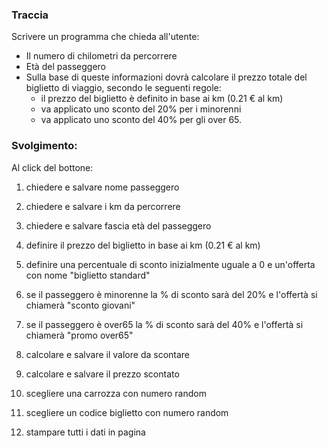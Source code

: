 ### Traccia 

Scrivere un programma che chieda all'utente:
- Il numero di chilometri da percorrere
- Età del passeggero  
- Sulla base di queste informazioni dovrà calcolare il prezzo totale del biglietto di viaggio, secondo le seguenti regole:
    - il prezzo del biglietto è definito in base ai km (0.21 € al km)
    - va applicato uno sconto del 20% per i minorenni
    - va applicato uno sconto del 40% per gli over 65.

### Svolgimento:

Al click del bottone:

1. chiedere e salvare nome passeggero

2. chiedere e salvare i km da percorrere

3. chiedere e salvare fascia età del passeggero

4. definire il prezzo del biglietto in base ai km (0.21 € al km)

5. definire una percentuale di sconto inizialmente uguale a 0 e un'offerta con nome "biglietto standard"

6. se il passeggero è minorenne la % di sconto sarà del 20% e l'offertà si chiamerà "sconto giovani"

7. se il passeggero è over65 la % di sconto sarà del 40% e l'offertà si chiamerà "promo over65"

8. calcolare e salvare il valore da scontare

9. calcolare e salvare il prezzo scontato 

10. scegliere una carrozza con numero random

11. scegliere un codice biglietto con numero random

12. stampare tutti i dati in pagina